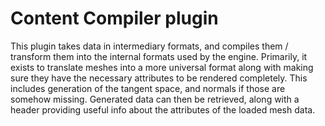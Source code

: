 # Content Compiler plugin

This plugin takes data in intermediary formats, and compiles them / transform them into the internal formats used by the engine. Primarily, it exists to translate meshes into a more universal format along with making sure they have the necessary attributes to be rendered completely. This includes generation of the tangent space, and normals if those are somehow missing. Generated data can then be retrieved, along with a header providing useful info about the attributes of the loaded mesh data.
